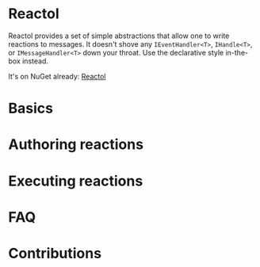 # Reactol

Reactol provides a set of simple abstractions that allow one to write reactions to messages. It doesn't shove any ```IEventHandler<T>```, ```IHandle<T>```, or ```IMessageHandler<T>``` down your throat. Use the declarative style in-the-box instead.

It's on NuGet already: [Reactol](https://www.nuget.org/packages/Reactol/)

# Basics

# Authoring reactions

# Executing reactions

# FAQ

# Contributions